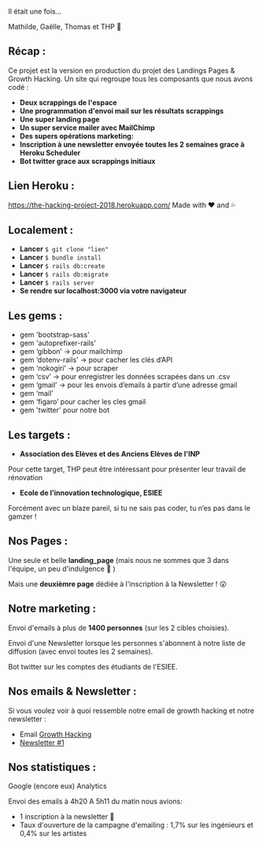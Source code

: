 Il était une fois...

Mathilde, Gaëlle, Thomas et THP 

## Récap :

Ce projet est la version en production du projet des Landings Pages & Growth Hacking. Un site qui regroupe tous les composants que nous avons codé :

* **Deux scrappings de l'espace**
* **Une programmation d'envoi mail sur les résultats scrappings**
* **Une super landing page**
* **Un super service mailer avec MailChimp**
* **Des supers opérations marketing:**
* **Inscription à une newsletter envoyée toutes les 2 semaines grace à Heroku Scheduler**
* **Bot twitter grace aux scrappings initiaux**

## Lien Heroku :

https://the-hacking-project-2018.herokuapp.com/
Made with ❤️ and 💦

## Localement :

* **Lancer** `$ git clone "lien"`
* **Lancer** `$ bundle install`
* **Lancer** `$ rails db:create`
* **Lancer** `$ rails db:migrate`
* **Lancer** `$ rails server`
* **Se rendre sur localhost:3000 via votre navigateur**

## Les gems :

* gem 'bootstrap-sass'
* gem 'autoprefixer-rails'
* gem ‘gibbon’ → pour mailchimp
* gem ‘dotenv-rails’ → pour cacher les clés d’API
* gem ‘nokogiri’ → pour scraper
* gem ‘csv’ → pour enregistrer les données scrapées dans un .csv
* gem ‘gmail’ → pour les envois d’emails à partir d’une adresse gmail
* gem ‘mail’
* gem ‘figaro’ pour cacher les cles gmail
* gem 'twitter' pour notre bot

## Les targets :

* **Association des Elèves et des Anciens Elèves de l'INP**

Pour cette target, THP peut être intéressant pour présenter leur travail de rénovation

* **Ecole de l’innovation technologique, ESIEE**

Forcément avec un blaze pareil, si tu ne sais pas coder, tu n’es pas dans le gamzer !

## Nos Pages :

Une seule et belle **landing_page** (mais nous ne sommes que 3 dans l'équipe, un peu d'indulgence 🤗 )

Mais une **deuxièmre page** dédiée à l'inscription à la Newsletter ! 😲


## Notre marketing :

Envoi d'emails à plus de **1400 personnes** (sur les 2 cibles choisies).

Envoi d'une Newsletter lorsque les personnes s'abonnent à notre liste de diffusion (avec envoi toutes les 2 semaines).

Bot twitter sur les comptes des étudiants de l'ESIEE.

## Nos emails & Newsletter :

Si vous voulez voir à quoi ressemble notre email de growth hacking et notre newsletter :
* Email [Growth Hacking](https://mailchi.mp/2e91ea6097eb/devenez-un-crack-en-hacking-9255)
* [Newsletter #1](https://mailchi.mp/6322cf51799b/thp-cest-lavenir-en-marche)

## Nos statistiques :

Google (encore eux) Analytics

Envoi des emails à 4h20
A 5h11 du matin nous avions:
* 1 inscription à la newsletter 🤩
* Taux d'ouverture de la campagne d'emailing : 1,7% sur les ingénieurs et 0,4% sur les artistes
